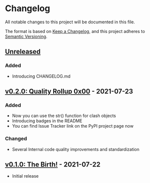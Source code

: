 # Changelog

All notable changes to this project will be documented in this file.

The format is based on [Keep a Changelog](https://keepachangelog.com/en/1.0.0/),
and this project adheres to [Semantic Versioning](https://semver.org/spec/v2.0.0.html).

## [Unreleased][]

### Added

- Introducing CHANGELOG.md

## [v0.2.0: Quality Rollup 0x00][] - 2021-07-23

### Added

- Now you can use the str() function for clash objects
- Introducing badges in the README
- You can find Issue Tracker link on the PyPI project page now

### Changed

- Several Internal code quality improvements and standardization

## [v0.1.0: The Birth!][] - 2021-07-22

- Initial release

[unreleased]: https://github.com/NioGreek/Clashgap/compare/v0.2.0...HEAD
[v0.2.0: quality rollup 0x00]: https://github.com/NioGreek/Clashgap/compare/v0.1.0...v0.2.0
[v0.1.0: the birth!]: https://github.com/NioGreek/Clashgap/releases/tag/v0.1.0
